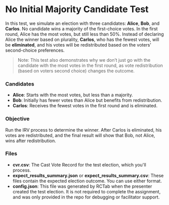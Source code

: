 # No Initial Majority Candidate Test

In this test, we simulate an election with three candidates: **Alice**, **Bob**, and **Carlos**. No candidate wins a majority of the first-choice votes. In the first round, Alice has the most votes, but still less than 50%. Instead of declaring Alice the winner based on plurality, **Carlos**, who has the fewest votes, will be **eliminated**, and his votes will be redistributed based on the voters' second-choice preferences.

> Note: This test also demonstrates why we don’t just go with the candidate with the most votes in the first round, as vote redistribution (based on voters
 second choice) changes the outcome.

### Candidates
- **Alice**: Starts with the most votes, but less than a majority.
- **Bob**: Initially has fewer votes than Alice but benefits from redistribution.
- **Carlos**: Receives the fewest votes in the first round and is eliminated.

### Objective
Run the IRV process to determine the winner. After Carlos is eliminated, his votes are redistributed, and the final result will show that Bob, not Alice, wins after redistribution.

### Files
- **cvr.csv**: The Cast Vote Record for the test election, which you'll process.
- **expect_results_summary.json** or **expect_results_summary.csv**: These files contain the expected election outcome. You can use either format.
- **config.json**: This file was generated by RCTab when the presenter created the test election. It is not required to complete the assignment, and was only provided in the repo for debugging or facilitator support.